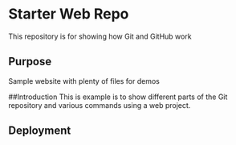 
# Starter Web Repo

This repository is for showing how Git and GitHub work

## Purpose

Sample website with plenty of files for demos

##Introduction 
This is example is to show different parts of the Git repository and various commands using a web project.

## Deployment 

